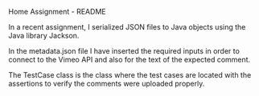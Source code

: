 Home Assignment - README

In a recent assignment, I serialized JSON files to Java objects using the Java library Jackson.

In the metadata.json file I have inserted the required inputs in order to connect to the Vimeo API and also for the text of the expected comment.

The TestCase class is the class where the test cases are located with the assertions to verify the comments were uploaded properly. 
